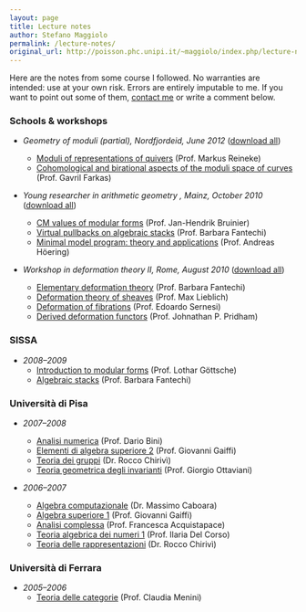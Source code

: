 ```yaml
---
layout: page
title: Lecture notes
author: Stefano Maggiolo
permalink: /lecture-notes/
original_url: http://poisson.phc.unipi.it/~maggiolo/index.php/lecture-notes/
---
```

Here are the notes from some course I followed. No warranties are intended: use at your own risk. Errors are entirely imputable to me. If you want to point out some of them, [contact me][1] or write a comment below.

### Schools & workshops

  * *Geometry of moduli (partial), Nordfjordeid, June 2012* ([download all][2])
    * [Moduli of representations of quivers][3] (Prof. Markus Reineke)
    * [Cohomological and birational aspects of the moduli space of curves][4] (Prof. Gavril Farkas)

  * *Young researcher in arithmetic geometry , Mainz, October 2010* ([download all][5])
    * [CM values of modular forms][6] (Prof. Jan-Hendrik Bruinier)
    * [Virtual pullbacks on algebraic stacks][7] (Prof. Barbara Fantechi)
    * [Minimal model program: theory and applications][8] (Prof. Andreas Höering)

  * *Workshop in deformation theory II, Rome, August 2010* ([download all][9])
    * [Elementary deformation theory][10] (Prof. Barbara Fantechi)
    * [Deformation theory of sheaves][11] (Prof. Max Lieblich)
    * [Deformation of fibrations][12] (Prof. Edoardo Sernesi)
    * [Derived deformation functors][13] (Prof. Johnathan P. Pridham)

### SISSA

  * *2008&ndash;2009* 
    * [Introduction to modular forms][14] (Prof. Lothar Göttsche)
    * [Algebraic stacks][15] (Prof. Barbara Fantechi)

### Università di Pisa

  * *2007&ndash;2008* 
    * [Analisi numerica][16] (Prof. Dario Bini)
    * [Elementi di algebra superiore 2][17] (Prof. Giovanni Gaiffi)
    * [Teoria dei gruppi][18] (Dr. Rocco Chirivì)
    * [Teoria geometrica degli invarianti][19] (Prof. Giorgio Ottaviani)

  * *2006&ndash;2007* 
    * [Algebra computazionale][20] (Dr. Massimo Caboara)
    * [Algebra superiore 1][21] (Prof. Giovanni Gaiffi)
    * [Analisi complessa][22] (Prof. Francesca Acquistapace)
    * [Teoria algebrica dei numeri 1][23] (Prof. Ilaria Del Corso)
    * [Teoria delle rappresentazioni][24] (Dr. Rocco Chirivì)

### Università di Ferrara

  * *2005&ndash;2006* 
      * [Teoria delle categorie][25] (Prof. Claudia Menini)

 [1]: mailto:ste@poormansmath.net
 [2]: http://poisson.phc.unipi.it/~maggiolo/wp-content/uploads/2008/12/GM.zip
 [3]: http://poisson.phc.unipi.it/~maggiolo/wp-content/uploads/2008/12/GM_Reineke.pdf
 [4]: http://poisson.phc.unipi.it/~maggiolo/wp-content/uploads/2008/12/GM_Farkas.pdf
 [5]: http://poisson.phc.unipi.it/~maggiolo/wp-content/uploads/2008/12/YRAAG.zip
 [6]: http://poisson.phc.unipi.it/~maggiolo/wp-content/uploads/2008/12/YRAAG_Bruinier.pdf
 [7]: http://poisson.phc.unipi.it/~maggiolo/wp-content/uploads/2008/12/YRAAG_Fantechi.pdf
 [8]: http://poisson.phc.unipi.it/~maggiolo/wp-content/uploads/2008/12/YRAAG_Hoering.pdf
 [9]: http://poisson.phc.unipi.it/~maggiolo/wp-content/uploads/2008/12/WDTII.zip
 [10]: http://poisson.phc.unipi.it/~maggiolo/wp-content/uploads/2008/12/WDTII_Fantechi.pdf
 [11]: http://poisson.phc.unipi.it/~maggiolo/wp-content/uploads/2008/12/WDTII_Lieblich.pdf
 [12]: http://poisson.phc.unipi.it/~maggiolo/wp-content/uploads/2008/12/WDTII_Sernesi.pdf
 [13]: http://poisson.phc.unipi.it/~maggiolo/wp-content/uploads/2008/12/WDTII_Pridham.pdf
 [14]: http://poisson.phc.unipi.it/~maggiolo/wp-content/uploads/2008/12/introduction_to_modular_forms.pdf
 [15]: http://poisson.phc.unipi.it/~maggiolo/wp-content/uploads/2008/12/algebraic_stacks.pdf
 [16]: http://poisson.phc.unipi.it/~maggiolo/wp-content/uploads/2008/12/analisi_numerica.pdf
 [17]: http://poisson.phc.unipi.it/~maggiolo/wp-content/uploads/2008/12/elementi_di_algebra_superiore_2.pdf
 [18]: http://poisson.phc.unipi.it/~maggiolo/wp-content/uploads/2008/12/teoria_dei_gruppi.pdf
 [19]: http://poisson.phc.unipi.it/~maggiolo/wp-content/uploads/2008/12/teoria_geometrica_degli_invarianti.pdf
 [20]: http://poisson.phc.unipi.it/~maggiolo/wp-content/uploads/2008/12/algebra_computazionale.pdf
 [21]: http://poisson.phc.unipi.it/~maggiolo/wp-content/uploads/2008/12/algebra_superiore_1.pdf
 [22]: http://poisson.phc.unipi.it/~maggiolo/wp-content/uploads/2008/12/analisi_complessa.pdf
 [23]: http://poisson.phc.unipi.it/~maggiolo/wp-content/uploads/2008/12/teoria_algebrica_dei_numeri_1.pdf
 [24]: http://poisson.phc.unipi.it/~maggiolo/wp-content/uploads/2008/12/teoria_delle_rappresentazioni.pdf
 [25]: http://poisson.phc.unipi.it/~maggiolo/wp-content/uploads/2008/12/teoria_delle_categorie.pdf

